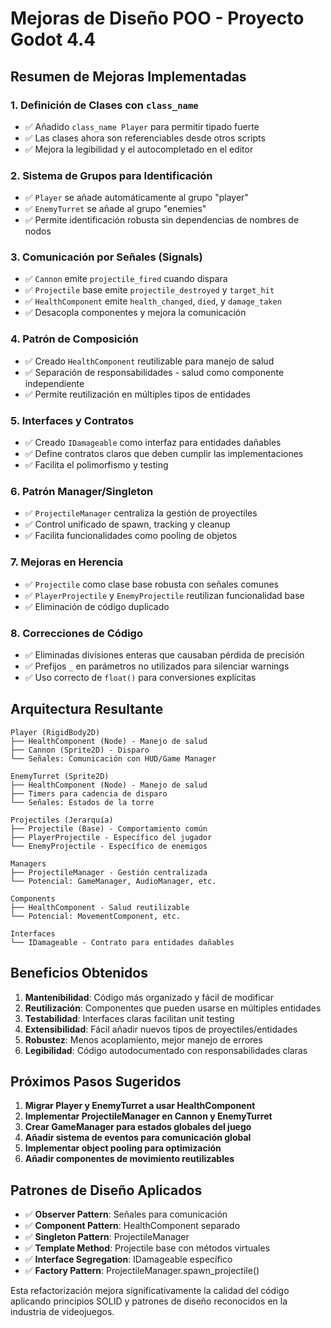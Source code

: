 # Mejoras de Diseño POO - Proyecto Godot 4.4

## Resumen de Mejoras Implementadas

### 1. **Definición de Clases con `class_name`**
- ✅ Añadido `class_name Player` para permitir tipado fuerte
- ✅ Las clases ahora son referenciables desde otros scripts
- ✅ Mejora la legibilidad y el autocompletado en el editor

### 2. **Sistema de Grupos para Identificación**
- ✅ `Player` se añade automáticamente al grupo "player"
- ✅ `EnemyTurret` se añade al grupo "enemies"
- ✅ Permite identificación robusta sin dependencias de nombres de nodos

### 3. **Comunicación por Señales (Signals)**
- ✅ `Cannon` emite `projectile_fired` cuando dispara
- ✅ `Projectile` base emite `projectile_destroyed` y `target_hit`
- ✅ `HealthComponent` emite `health_changed`, `died`, y `damage_taken`
- ✅ Desacopla componentes y mejora la comunicación

### 4. **Patrón de Composición**
- ✅ Creado `HealthComponent` reutilizable para manejo de salud
- ✅ Separación de responsabilidades - salud como componente independiente
- ✅ Permite reutilización en múltiples tipos de entidades

### 5. **Interfaces y Contratos**
- ✅ Creado `IDamageable` como interfaz para entidades dañables
- ✅ Define contratos claros que deben cumplir las implementaciones
- ✅ Facilita el polimorfismo y testing

### 6. **Patrón Manager/Singleton**
- ✅ `ProjectileManager` centraliza la gestión de proyectiles
- ✅ Control unificado de spawn, tracking y cleanup
- ✅ Facilita funcionalidades como pooling de objetos

### 7. **Mejoras en Herencia**
- ✅ `Projectile` como clase base robusta con señales comunes
- ✅ `PlayerProjectile` y `EnemyProjectile` reutilizan funcionalidad base
- ✅ Eliminación de código duplicado

### 8. **Correcciones de Código**
- ✅ Eliminadas divisiones enteras que causaban pérdida de precisión
- ✅ Prefijos `_` en parámetros no utilizados para silenciar warnings
- ✅ Uso correcto de `float()` para conversiones explícitas

## Arquitectura Resultante

```
Player (RigidBody2D)
├── HealthComponent (Node) - Manejo de salud
├── Cannon (Sprite2D) - Disparo
└── Señales: Comunicación con HUD/Game Manager

EnemyTurret (Sprite2D)
├── HealthComponent (Node) - Manejo de salud
├── Timers para cadencia de disparo
└── Señales: Estados de la torre

Projectiles (Jerarquía)
├── Projectile (Base) - Comportamiento común
├── PlayerProjectile - Específico del jugador
└── EnemyProjectile - Específico de enemigos

Managers
├── ProjectileManager - Gestión centralizada
└── Potencial: GameManager, AudioManager, etc.

Components
├── HealthComponent - Salud reutilizable
└── Potencial: MovementComponent, etc.

Interfaces
└── IDamageable - Contrato para entidades dañables
```

## Beneficios Obtenidos

1. **Mantenibilidad**: Código más organizado y fácil de modificar
2. **Reutilización**: Componentes que pueden usarse en múltiples entidades
3. **Testabilidad**: Interfaces claras facilitan unit testing
4. **Extensibilidad**: Fácil añadir nuevos tipos de proyectiles/entidades
5. **Robustez**: Menos acoplamiento, mejor manejo de errores
6. **Legibilidad**: Código autodocumentado con responsabilidades claras

## Próximos Pasos Sugeridos

1. **Migrar Player y EnemyTurret a usar HealthComponent**
2. **Implementar ProjectileManager en Cannon y EnemyTurret**
3. **Crear GameManager para estados globales del juego**
4. **Añadir sistema de eventos para comunicación global**
5. **Implementar object pooling para optimización**
6. **Añadir componentes de movimiento reutilizables**

## Patrones de Diseño Aplicados

- ✅ **Observer Pattern**: Señales para comunicación
- ✅ **Component Pattern**: HealthComponent separado
- ✅ **Singleton Pattern**: ProjectileManager
- ✅ **Template Method**: Projectile base con métodos virtuales
- ✅ **Interface Segregation**: IDamageable específico
- ✅ **Factory Pattern**: ProjectileManager.spawn_projectile()

Esta refactorización mejora significativamente la calidad del código aplicando principios SOLID y patrones de diseño reconocidos en la industria de videojuegos.
